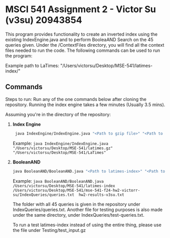 # MSCI 541 Assignment 2 - Victor Su (v3su) 20943854

This program provides functionality to create an inverted index using the existing IndexEngine.java and to perform BooleaAND Search on the 45 queries given. Under the /ContextFiles directory, you will find all the context files needed to run the code. The following commands can be used to run the program:

Example path to LaTimes: "/Users/victorsu/Desktop/MSE-541/latimes-index/"

## Commands

Steps to run: Run any of the one commands below after cloning the repository. Running the index engine takes a few minutes (Usually 3.5 mins).

Assuming you're in the directory of the repository:

1. **Index Engine**

   ```bash
    java IndexEngine/IndexEngine.java "<Path to gzip file>" "<Path to output>"
   ```

   Example: `java IndexEngine/IndexEngine.java "/Users/victorsu/Desktop/MSE-541/latimes.gz" "/Users/victorsu/Desktop/MSE-541/LaTimes"
`

2. **BooleanAND**

   ```bash
   java BooleanAND/BooleanAND.java "<Path to latimes-index>" "<Path to the 45 queries>" "<Name of the file to output>"
   ```

   Example: `java BooleanAND/BooleanAND.java /Users/victorsu/Desktop/MSE-541/latimes-index /Users/victorsu/Desktop/MSE-541/mse-541-f24-hw2-victorr-su/IndexQueries/queries.txt  hw2-results-v3su.txt`

   The folder with all 45 queries is given in the repository under IndexQueries/queries.txt. Another file for testing purposes is also made under the same directory, under IndexQueries/test-queries.txt.

   To run a test latimes-index instead of using the entire thing, please use the file under Testing/test_input.gz
